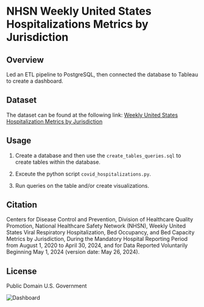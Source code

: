 # NHSN Weekly United States Hospitalizations Metrics by Jurisdiction

## Overview

Led an ETL pipeline to PostgreSQL, then connected the database to Tableau to create a dashboard.

## Dataset

The dataset can be found at the following link: [Weekly United States Hospitalization Metrics by Jurisdiction](https://data.cdc.gov/Public-Health-Surveillance/Weekly-United-States-Hospitalization-Metrics-by-Ju/aemt-mg7g/about_data)

## Usage

1. Create a database and then use the `create_tables_queries.sql` to create tables within the database.

2. Exceute the python script `covid_hospitalizations.py`.

3. Run queries on the table and/or create visualizations.

## Citation

Centers for Disease Control and Prevention, Division of Healthcare Quality Promotion, National Healthcare Safety Network (NHSN), Weekly United States Viral Respiratory Hospitalization, Bed Occupancy, and Bed Capacity Metrics by Jurisdiction, During the Mandatory Hospital Reporting Period from August 1, 2020 to April 30, 2024, and for Data Reported Voluntarily Beginning May 1, 2024 (version date: May 26, 2024).

## License

Public Domain U.S. Government

![Dashboard](https://github.com/symphopkins/Weekly_Covid_Hospitalizaytions/blob/main/dashboard.jpeg)

